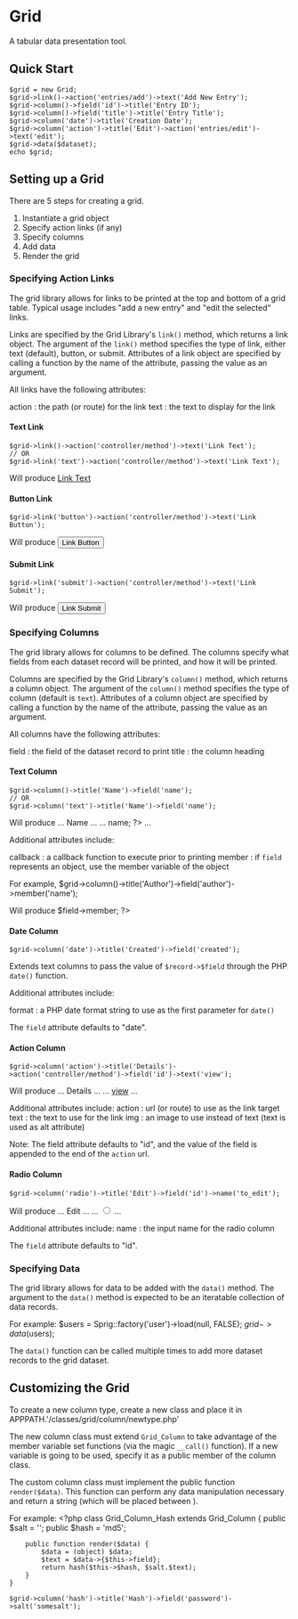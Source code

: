 # Grid

A tabular data presentation tool.

## Quick Start

    $grid = new Grid;
    $grid->link()->action('entries/add')->text('Add New Entry');
    $grid->column()->field('id')->title('Entry ID');
    $grid->column()->field('title')->title('Entry Title');
    $grid->column('date')->title('Creation Date');
    $grid->column('action')->title('Edit')->action('entries/edit')->text('edit');
    $grid->data($dataset);
    echo $grid;

## Setting up a Grid

There are 5 steps for creating a grid.

1. Instantiate a grid object
1. Specify action links (if any)
1. Specify columns
1. Add data
1. Render the grid

### Specifying Action Links

The grid library allows for links to be printed at the top and bottom
of a grid table.  Typical usage includes "add a new entry" and "edit
the selected" links.

Links are specified by the Grid Library's `link()` method, which returns
a link object.  The argument of the `link()` method specifies the type of
link, either text (default), button, or submit.  Attributes of a link
object are specified by calling a function by the name of the attribute,
passing the value as an argument.

All links have the following attributes:

action
: the path (or route) for the link
text
: the text to display for the link

#### Text Link
    $grid->link()->action('controller/method')->text('Link Text');
    // OR
    $grid->link('text')->action('controller/method')->text('Link Text');

Will produce
    <a href="http://www.domain.com/controller/method">Link Text</a>

#### Button Link
    $grid->link('button')->action('controller/method')->text('Link Button');

Will produce
    <a href="http://www.domain.com/controller/method"><button>Link Button</button></a>

#### Submit Link
    $grid->link('submit')->action('controller/method')->text('Link Submit');

Will produce
    <input type="submit" value="Link Submit" />

### Specifying Columns

The grid library allows for columns to be defined.  The columns specify
what fields from each dataset record will be printed, and how it will
be printed.

Columns are specified by the Grid Library's `column()` method, which
returns a column object.  The argument of the `column()` method specifies
the type of column (default is `text`).  Attributes of a column object are specified by calling
a function by the name of the attribute, passing the value as an
argument.

All columns have the following attributes:

field
: the field of the dataset record to print
title
: the column heading

#### Text Column
    $grid->column()->title('Name')->field('name');
    // OR
    $grid->column('text')->title('Name')->field('name');

Will produce
    <tr>
        ...
        <th>Name</th>
        ...
    </tr>
    <tr>
        ...
        <td><?php echo $record->name; ?></td>
        ...
    </tr>

Additional attributes include:

callback
: a callback function to execute prior to printing
member
: if `field` represents an object, use the member variable of the object

For example,
    $grid->column()->title('Author')->field('author')->member('name');

Will produce
    <td><?php echo $record->$field->member; ?></td>

#### Date Column
    $grid->column('date')->title('Created')->field('created');

Extends text columns to pass the value of `$record->$field` through
the PHP `date()` function.

Additional attributes include:

format
: a PHP date format string to use as the first parameter for `date()`

The `field` attribute defaults to "date".

#### Action Column
    $grid->column('action')->title('Details')->action('controller/method')->field('id')->text('view');

Will produce
    <tr>
        ...
        <th>Details</th>
        ...
    </tr>
    <tr>
        ...
        <td><a href="http://www.domain.com/controller/method/<?php echo $record->field; ?>">view</a></td>
        ...
    </tr>

Additional attributes include:
action
: url (or route) to use as the link target
text
: the text to use for the link
img
: an image to use instead of text (text is used as alt attribute)

Note:
The field attribute defaults to "id", and the value of the field is
appended to the end of the `action` url.

#### Radio Column
    $grid->column('radio')->title('Edit')->field('id')->name('to_edit');

Will produce
    <tr>
        ...
        <th>Edit</th>
        ...
    </tr>
    <tr>
        ...
        <td><input type="radio" name="to_edit" value="<?php echo $record->$field; ?>" /></td>
        ...
    </tr>

Additional attributes include:
name
: the input name for the radio column

The `field` attribute defaults to "id".

### Specifying Data

The grid library allows for data to be added with the `data()` method.
The argument to the `data()` method is expected to be an iteratable
collection of data records.

For example:
    $users = Sprig::factory('user')->load(null, FALSE);
    $grid->data($users);

The `data()` function can be called multiple times to add more dataset
records to the grid dataset.

## Customizing the Grid

To create a new column type, create a new class and place it in
    APPPATH.'/classes/grid/column/newtype.php'

The new column class must extend `Grid_Column` to take advantage of the
member variable set functions (via the magic `__call()` function).  If
a new variable is going to be used, specify it as a public member of the
column class.

The custom column class must implement the public function `render($data)`.
This function can perform any data manipulation necessary and return a
string (which will be placed between <td></td>).

For example:
    <?php
    class Grid_Column_Hash extends Grid_Column {
        public $salt = '';
        public $hash = 'md5';

        public function render($data) {
            $data = (object) $data;
            $text = $data->{$this->field};
            return hash($this->$hash, $salt.$text);
        }
    }

    $grid->column('hash')->title('Hash')->field('password')->salt('somesalt');


